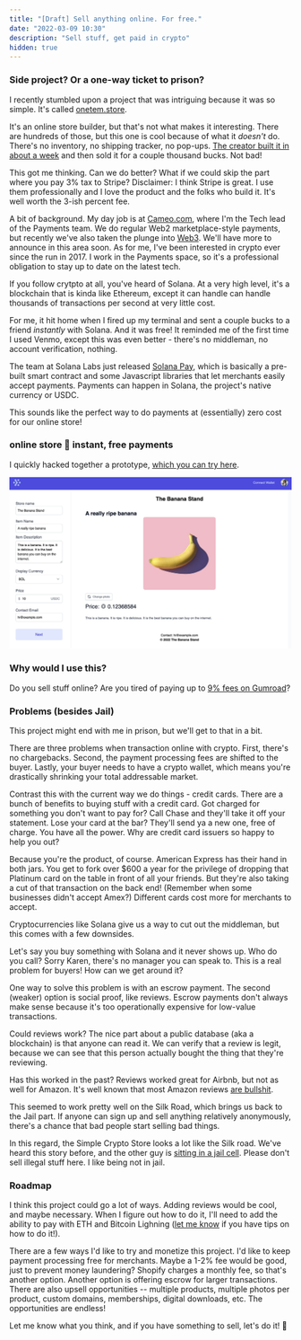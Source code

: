 ```yaml
---
title: "[Draft] Sell anything online. For free."
date: "2022-03-09 10:30"
description: "Sell stuff, get paid in crypto" 
hidden: true
---
```


### Side project? Or a one-way ticket to prison? 

I recently stumbled upon a project that was intriguing because it was so simple. It's called [onetem.store](https://oneitem.store).

It's an online store builder, but that's not what makes it interesting. There are hundreds of those, but this one is cool because of what it _doesn't_ do. There's no inventory, no shipping tracker, no pop-ups. [The creator built it in about a week](https://tinyprojects.dev/projects/one_item_store) and then sold it for a couple thousand bucks. Not bad!


This got me thinking. Can we do better? What if we could skip the part where you pay 3% tax to Stripe? Disclaimer: I think Stripe is great. I use them professionally and I love the product and the folks who build it. It's well worth the 3-ish percent fee.

A bit of background. My day job is at [Cameo.com](https://www.cameo.com/praz?ref=blog), where I'm the Tech lead of the Payments team. We do regular Web2 marketplace-style payments, but recently we've also taken the plunge into [Web3](https://pass.cameo.com). We'll have more to announce in this area soon. As for me, I've been interested in crypto ever since the run in 2017. I work in the Payments space, so it's a professional obligation to stay up to date on the latest tech.


If you follow crytpto at all, you've heard of Solana. At a very high level, it's a blockchain that is kinda like Ethereum, except it can handle can handle thousands of transactions per second at very little cost.


For me, it hit home when I fired up my terminal and sent a couple bucks to a friend _instantly_ with Solana. And it was free! It reminded me of the first time I used Venmo, except this was even better - there's no middleman, no account verification, nothing.

The team at Solana Labs just released [Solana Pay](https://solana.com/news/solana-pay-announcement), which is basically a pre-built smart contract and some Javascript libraries that let merchants easily accept payments. Payments can happen in Solana, the project's native currency or USDC.

This sounds like the perfect way to do payments at (essentially) zero cost for our online store!
### **online store**  🤝  **instant, free payments**

I quickly hacked together a prototype, [which you can try here](https://crypto-store.vercel.app/).

![create a new store](./create-store.png)

<!-- And so the Simple Crypto Store (plz help me find a better name) was born! You can create an online store in 30 seconds and start selling your stuff right away. No payment processor needed. Zero payment processing fees. -->

### Why would I use this?

Do you sell stuff online? Are you tired of paying up to [9% fees on Gumroad](https://gumroad.com/pricing)?

### Problems (besides Jail)

This project might end with me in prison, but we'll get to that in a bit.

There are three problems when transaction online with crypto. First, there's no chargebacks. Second, the payment processing fees are shifted to the buyer. Lastly, your buyer needs to have a crypto wallet, which means you're drastically shrinking your total addressable market.

Contrast this with the current way we do things - credit cards. There are a bunch of benefits to buying stuff with a credit card. Got charged for something you don't want to pay for? Call Chase and they'll take it off your statement. Lose your card at the bar? They'll send ya a new one, free of charge. You have all the power. Why are credit card issuers so happy to help you out?

Because you're the product, of course. American Express has their hand in both jars. You get to fork over $600 a year for the privilege of dropping that Platinum card on the table in front of all your friends. But they're also taking a cut of that transaction on the back end! (Remember when some businesses didn't accept Amex?) Different cards cost more for merchants to accept.

Cryptocurrencies like Solana give us a way to cut out the middleman, but this comes with a few downsides.

Let's say you buy something with Solana and it never shows up. Who do you call? Sorry Karen, there's no manager you can speak to. This is a real problem for buyers! How can we get around it?

One way to solve this problem is with an escrow payment. The second (weaker) option is social proof, like reviews. Escrow payments don't always make sense because it's too operationally expensive for low-value transactions.

Could reviews work? The nice part about a public database (aka a blockchain) is that anyone can read it. We can verify that a review is legit, because we can see that this person actually bought the thing that they're reviewing.

Has this worked in the past? Reviews worked great for Airbnb, but not as well for Amazon. It's well known that most Amazon reviews [are bullshit](https://www.amzfinder.com/blog/top-100-facebook-groups-list-amazon-reviews/).

This seemed to work pretty well on the Silk Road, which brings us back to the Jail part. If anyone can sign up and sell anything relatively anonymously, there's a chance that bad people start selling bad things. 

In this regard, the Simple Crypto Store looks a lot like the Silk road. We've heard this story before, and the other guy is [sitting in a jail cell](https://www.investopedia.com/tech/ross-ulbricht-dark-net-pirate/). Please don't sell illegal stuff here. I like being not in jail.

### Roadmap

I think this project could go a lot of ways. Adding reviews would be cool, and maybe necessary. When I figure out how to do it, I'll need to add the ability to pay with ETH and Bitcoin Lighning ([let me know](https://twitter.com/prazgaitis) if you have tips on how to do it!).

There are a few ways I'd like to try and monetize this project. I'd like to keep payment processing free for merchants. Maybe a 1-2% fee would be good, just to prevent money laundering? Shopify charges a monthly fee, so that's another option. Another option is offering escrow for larger transactions. There are also upsell opportunities -- multiple products, multiple photos per product, custom domains, memberships, digital downloads, etc. The opportunities are endless!

Let me know what you think, and if you have something to sell, let's do it! 🚀